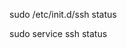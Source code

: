 <!-- the following command(s) will return the status of the SSH service 
SSH = (Secure Shell cryptographic network protocol for operating network services securely over  an unsecured network) -->
sudo /etc/init.d/ssh status
<!-- OR -->
sudo service ssh status